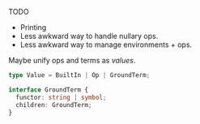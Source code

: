 TODO

- Printing
- Less awkward way to handle nullary ops.
- Less awkward way to manage environments + ops.

Maybe unify ops and terms as _values_.

```typescript
type Value = BuiltIn | Op | GroundTerm;

interface GroundTerm {
  functor: string | symbol;
  children: GroundTerm;
}
```
